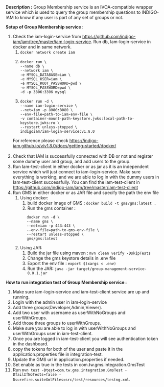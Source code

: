 **Description :**
Group Membership service is an IVOA-compatible wrapper service which is used to query the group membership questions to INDIGO-IAM to know if any user is part of any set of groups or not.

**Setup of Group Membership service :**
1. Check the iam-login-service from https://github.com/indigo-iam/iam/tree/master/iam-login-service. Run db, Iam-login-service in docker and in same network. 
   1. ``` docker network create iam ```
   2. ```
      docker run \
      --name db \
      --network iam \
      -e MYSQL_DATABASE=iam \
      -e MYSQL_USER=iam \
      -e MYSQL_ROOT_PASSWORD=pwd \
      -e MYSQL_PASSWORD=pwd \
      -d -p 3306:3306 mysql
      ```
   3. ```
      docker run -d \
      --name iam-login-service \
      --net=iam -p 8080:8080 \
      --env-file=path-to-iam-env-file \
      -v container-mount-path-keystore.jwks:local-path-to-keystore.jwks:ro \
      --restart unless-stopped \
      indigoiam/iam-login-service:v1.8.0
      ```
   For reference please check https://indigo-iam.github.io/v/v1.8.0/docs/getting-started/docker/
   <br/>
   <br/>
2. Check that IAM is successfully connected with DB or not and register some dummy user and group, and add users to the group.
3. Run Iam-test-client in either docker or as jar as it is an independent service which will just connect to iam-login-service. Make sure everything is working, and we are able to log in with the dummy users in Iam-test-client successfully. You can find the iam-test-client in https://github.com/indigo-iam/iam/tree/master/iam-test-client
4. Run GMS in either docker or as JAR file and specify the path the env file
   1. Using docker:
      1. build docker image of GMS : 
         ```docker build -t gms/gms:latest .```
      2. Run the gms container : 
      ```
         docker run -d \
         --name gms \
         --net=iam -p 443:443 \
         --env-file=path-to-gms-env-file \
         --restart unless-stopped \
         gms/gms:latest
      ```
   2. Using JAR:
      1. Build the jar file using maven : ``` mvn clean verify -DskipTests ```
      2. Change the gms keystore details in .env file 
      3. Export the env file : ```export $(xargs < .env) ```
      4. Run the JAR: ``` java -jar target/group-management-service-0.0.1.jar ```

**How to run integration test of Group Membership service :**
1. Make sure iam-login-service and iam-test-client service are up and running.
2. Login with the admin user in iam-login-service
3. Add three groups(Developer,Admin,Viewer).
4. Add two user with username as userWithNoGroups and userWithGroups.
5. Add those three groups to userWithGroups.
6. Make sure you are able to log in with userWithNoGroups and userWithGroups user in iam-test-client.
7. Once you are logged in iam-test-client you will see authentication token in the dashboard.
8. copy the tokens for both of the user and paste it in the application.properties file in integration-test.
9. Update the GMS url in application.properties if needed.
10. Set enable as true in the tests in com.tw.gms.integration.GmsTest
11. Run ```mvn test -Dtest=com.tw.gms.integration.GmsTest -DfailIfNoTests=false -Dsurefire.suiteXmlFiles=src/test/resources/testng.xml```.
